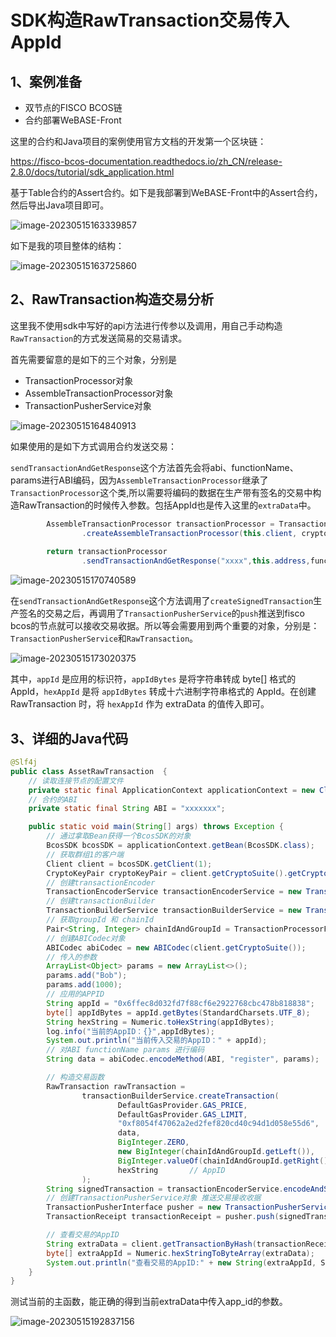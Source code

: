 # SDK构造RawTransaction交易传入AppId

## 1、案例准备

- 双节点的FISCO BCOS链
- 合约部署WeBASE-Front

这里的合约和Java项目的案例使用官方文档的开发第一个区块链：

https://fisco-bcos-documentation.readthedocs.io/zh_CN/release-2.8.0/docs/tutorial/sdk_application.html

基于Table合约的Assert合约。如下是我部署到WeBASE-Front中的Assert合约，然后导出Java项目即可。

![image-20230515163339857](https://blog-1304715799.cos.ap-nanjing.myqcloud.com/imgs/202305151633824.webp)

如下是我的项目整体的结构：

![image-20230515163725860](https://blog-1304715799.cos.ap-nanjing.myqcloud.com/imgs/202305151637101.webp)



## 2、RawTransaction构造交易分析

这里我不使用sdk中写好的api方法进行传参以及调用，用自己手动构造`RawTransaction`的方式发送简易的交易请求。

首先需要留意的是如下的三个对象，分别是

- TransactionProcessor对象
- AssembleTransactionProcessor对象
- TransactionPusherService对象

![image-20230515164840913](https://blog-1304715799.cos.ap-nanjing.myqcloud.com/imgs/202305151648083.webp)

如果使用的是如下方式调用合约发送交易：

`sendTransactionAndGetResponse`这个方法首先会将abi、functionName、params进行ABI编码，因为`AssembleTransactionProcessor`继承了`TransactionProcessor`这个类,所以需要将编码的数据在生产带有签名的交易中构造RawTransaction的时候传入参数。包括AppId也是传入这里的`extraData`中。

```java
        AssembleTransactionProcessor transactionProcessor = TransactionProcessorFactory
                .createAssembleTransactionProcessor(this.client, cryptoKeyPair, "abi/", "");
        
        return transactionProcessor
                .sendTransactionAndGetResponse("xxxx",this.address,funcName,params);
```

![image-20230515170740589](https://blog-1304715799.cos.ap-nanjing.myqcloud.com/imgs/202305151707877.webp)

在`sendTransactionAndGetResponse`这个方法调用了`createSignedTransaction`生产签名的交易之后，再调用了`TransactionPusherService`的`push`推送到fisco bcos的节点就可以接收交易收据。所以等会需要用到两个重要的对象，分别是：`TransactionPusherService`和`RawTransaction`。

![image-20230515173020375](https://blog-1304715799.cos.ap-nanjing.myqcloud.com/imgs/202305151730601.webp)

其中，`appId` 是应用的标识符，`appIdBytes` 是将字符串转成 byte[] 格式的 AppId，`hexAppId` 是将 `appIdBytes` 转成十六进制字符串格式的 AppId。在创建 RawTransaction 时，将 `hexAppId` 作为 extraData 的值传入即可。



## 3、详细的Java代码

```java
@Slf4j
public class AssetRawTransaction  {
    // 读取连接节点的配置文件
    private static final ApplicationContext applicationContext = new ClassPathXmlApplicationContext("classpath:applicationContext.xml");
    // 合约的ABI
    private static final String ABI = "xxxxxxx";

    public static void main(String[] args) throws Exception {
        // 通过拿取Bean获得一个BcosSDK的对象
        BcosSDK bcosSDK = applicationContext.getBean(BcosSDK.class);
        // 获取群组1的客户端
        Client client = bcosSDK.getClient(1);
        CryptoKeyPair cryptoKeyPair = client.getCryptoSuite().getCryptoKeyPair();
        // 创建transactionEncoder
        TransactionEncoderService transactionEncoderService = new TransactionEncoderService(client.getCryptoSuite());
        // 创建transactionBuilder
        TransactionBuilderService transactionBuilderService = new TransactionBuilderService(client);
        // 获取groupId 和 chainId
        Pair<String, Integer> chainIdAndGroupId = TransactionProcessorFactory.getChainIdAndGroupId(client);
        // 创建ABICodec对象
        ABICodec abiCodec = new ABICodec(client.getCryptoSuite());
        // 传入的参数
        ArrayList<Object> params = new ArrayList<>();
        params.add("Bob");
        params.add(1000);
        // 应用的APPID
        String appId = "0x6ffec8d032fd7f88cf6e2922768cbc478b818838";
        byte[] appIdBytes = appId.getBytes(StandardCharsets.UTF_8);
        String hexString = Numeric.toHexString(appIdBytes);
        log.info("当前的AppID：{}",appIdBytes);
        System.out.println("当前传入交易的AppID：" + appId);
        // 对ABI functionName params 进行编码
        String data = abiCodec.encodeMethod(ABI, "register", params);

        // 构造交易函数
        RawTransaction rawTransaction =
                transactionBuilderService.createTransaction(
                        DefaultGasProvider.GAS_PRICE,
                        DefaultGasProvider.GAS_LIMIT,
                        "0xf8054f47062a2ed2fef820cd40c94d1d058e55d6",   // 合约地址
                        data,
                        BigInteger.ZERO,
                        new BigInteger(chainIdAndGroupId.getLeft()),
                        BigInteger.valueOf(chainIdAndGroupId.getRight()),
                        hexString       // AppID
                );
        String signedTransaction = transactionEncoderService.encodeAndSign(rawTransaction, cryptoKeyPair);
        // 创建TransactionPusherService对象 推送交易接收收据
        TransactionPusherInterface pusher = new TransactionPusherService(client);
        TransactionReceipt transactionReceipt = pusher.push(signedTransaction);

        // 查看交易的AppID
        String extraData = client.getTransactionByHash(transactionReceipt.getTransactionHash()).getResult().getExtraData();
        byte[] extraAppId = Numeric.hexStringToByteArray(extraData);
        System.out.println("查看交易的AppID:" + new String(extraAppId, StandardCharsets.UTF_8));
    }
}
```

测试当前的主函数，能正确的得到当前extraData中传入app_id的参数。

![image-20230515192837156](https://blog-1304715799.cos.ap-nanjing.myqcloud.com/imgs/202305151928487.webp)